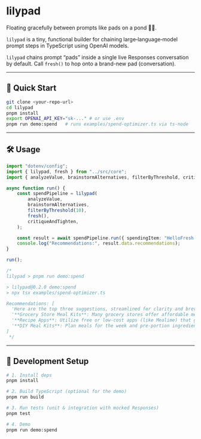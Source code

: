 # lilypad

Floating gracefully between prompts like pads on a pond 🌿🐸.

`lilypad` is a tiny, functional builder for chaining large‑language‑model prompt steps in TypeScript using OpenAI models.

`lilypad` chains prompt “pads” inside a single live Responses conversation by default.
Call `fresh()` to hop onto a brand-new pad (conversation).

---

## 🚀 Quick Start

```bash
git clone <your-repo-url>
cd lilypad
pnpm install
export OPENAI_API_KEY="sk-..." # or use .env
pnpm run demo:spend   # runs examples/spend-optimizer.ts via ts-node
```

---

## 🛠 Usage

```ts
import "dotenv/config";
import { lilypad, fresh } from "../src/core";
import { analyzeValue, brainstormAlternatives, filterByThreshold, critiqueAndTighten } from "../src/steps";

async function run() {
	const spendPipeline = lilypad(
		analyzeValue,
		brainstormAlternatives,
		filterByThreshold(10),
		fresh(),
		critiqueAndTighten,
	);

	const result = await spendPipeline.run({ spendingItem: "HelloFresh subscription" });
	console.log("Recommendations:", result.data.recommendations);
}

run();

/* 
lilypad > pnpm run demo:spend

> lilypad@0.2.0 demo:spend
> npx tsx examples/spend-optimizer.ts

Recommendations: [
  'Here are the top three suggestions, streamlined for clarity and brevity:',
  '**Grocery Store Meal Kits**: Many grocery stores offer affordable meal kits with pre-portioned ingredients and simple recipes, providing convenience without a subscription.',
  '**Recipe Apps**: Utilize free or low-cost apps (like Mealime) that generate meal plans and grocery lists based on your preferences, saving time and offering meal flexibility.',
  '**DIY Meal Kits**: Plan meals for the week and pre-portion ingredients yourself, combining bulk staple items with fresh produce for an easy cooking experience.'
]
 */
```

---

## 🔧 Development Setup

```bash
# 1. Install deps
pnpm install

# 2. Build TypeScript (optional for the demo)
pnpm run build

# 3. Run tests (unit & integration with mocked Responses)
pnpm test

# 4. Demo
pnpm run demo:spend
```
